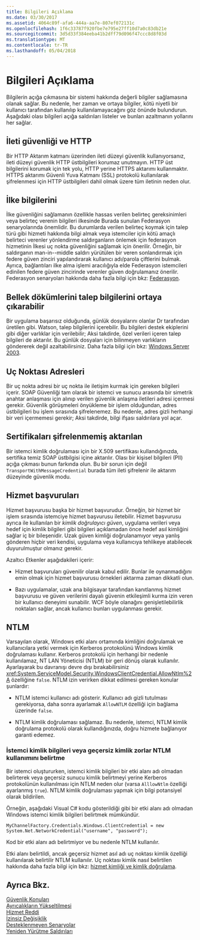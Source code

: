 ```yaml
---
title: Bilgileri Açıklama
ms.date: 03/30/2017
ms.assetid: 4064c89f-afa6-444a-aa7e-807ef072131c
ms.openlocfilehash: 1f6c33787f920fbe7e795e27ff10d7a0c83db21e
ms.sourcegitcommit: 3d5d33f384eeba41b2dff79d096f47ccc8d8f03d
ms.translationtype: MT
ms.contentlocale: tr-TR
ms.lasthandoff: 05/04/2018
---
```

# <a name="information-disclosure"></a>Bilgileri Açıklama
Bilgilerin açığa çıkmasına bir sistemi hakkında değerli bilgiler sağlamasına olanak sağlar. Bu nedenle, her zaman ve ortaya bilgiler, kötü niyetli bir kullanıcı tarafından kullanılıp kullanılamayacağını göz önünde bulundurun. Aşağıdaki olası bilgileri açığa saldırıları listeler ve bunları azaltmanın yollarını her sağlar.  
  
## <a name="message-security-and-http"></a>İleti güvenliği ve HTTP  
 Bir HTTP Aktarım katmanı üzerinden ileti düzeyi güvenlik kullanıyorsanız, ileti düzeyi güvenlik HTTP üstbilgileri korumaz unutmayın. HTTP üst bilgilerini korumak için tek yolu, HTTP yerine HTTPS aktarımı kullanmaktır. HTTPS aktarımı Güvenli Yuva Katmanı (SSL) protokolü kullanılarak şifrelenmesi için HTTP üstbilgileri dahil olmak üzere tüm iletinin neden olur.  
  
## <a name="policy-information"></a>İlke bilgilerini  
 İlke güvenliğini sağlamanın özellikle hassas verilen belirteç gereksinimleri veya belirteç verenin bilgileri ilkesinde Burada sunulan Federasyon senaryolarında önemlidir. Bu durumlarda verilen belirteç koymak için talep türü gibi hizmeti hakkında bilgi almak veya istemciler için kötü amaçlı belirteci verenler yönlendirme saldırganların önlemek için federasyon hizmetinin İlkesi uç nokta güvenliğini sağlamak için önerilir. Örneğin, bir saldırganın man-in--middle saldırı yürütülen bir veren sonlandırmak için federe güven zinciri yapılandırarak kullanıcı adı/parola çiftlerini bulmak. Ayrıca, bağlantıları ilke alma işlemi aracılığıyla elde Federasyon istemcileri edinilen federe güven zincirinde verenler güven doğrulamanız önerilir. Federasyon senaryoları hakkında daha fazla bilgi için bkz: [Federasyon](../../../../docs/framework/wcf/feature-details/federation.md).  
  
## <a name="memory-dumps-can-reveal-claim-information"></a>Bellek dökümlerini talep bilgilerini ortaya çıkarabilir  
 Bir uygulama başarısız olduğunda, günlük dosyalarını olanlar Dr tarafından üretilen gibi. Watson, talep bilgilerini içerebilir. Bu bilgileri destek ekiplerini gibi diğer varlıklar için verilebilir; Aksi takdirde, özel verileri içeren talep bilgileri de aktarılır. Bu günlük dosyaları için bilinmeyen varlıkların göndererek değil azaltabilirsiniz. Daha fazla bilgi için bkz: [Windows Server 2003](http://go.microsoft.com/fwlink/?LinkId=89160).  
  
## <a name="endpoint-addresses"></a>Uç Noktası Adresleri  
 Bir uç nokta adresi bir uç nokta ile iletişim kurmak için gereken bilgileri içerir. SOAP Güvenliği tam olarak bir istemci ve sunucu arasında bir simetrik anahtar anlaşması için alınıp verilen güvenlik anlaşma iletileri adresi içermesi gerekir. Güvenlik görüşmeleri önyükleme bir işlem olduğundan, adres üstbilgileri bu işlem sırasında şifrelenemez. Bu nedenle, adres gizli herhangi bir veri içermemesi gerekir; Aksi takdirde, bilgi ifşası saldırılara yol açar.  
  
## <a name="certificates-transferred-unencrypted"></a>Sertifikaları şifrelenmemiş aktarılan  
 Bir istemci kimlik doğrulaması için bir X.509 sertifikası kullandığınızda, sertifika temiz SOAP üstbilgisi içine aktarılır. Olası bir kişisel bilgileri (PII) açığa çıkması bunun farkında olun. Bu bir sorun için değil `TransportWithMessageCredential` burada tüm ileti şifrelenir ile aktarım düzeyinde güvenlik modu.  
  
## <a name="service-references"></a>Hizmet başvuruları  
 Hizmet başvurusu başka bir hizmet başvurudur. Örneğin, bir hizmet bir işlem sırasında istemciye hizmet başvurusu iletebilir. Hizmet başvurusu ayrıca ile kullanılan bir *kimlik doğrulayıcı güven*, uygulama verileri veya hedef için kimlik bilgileri gibi bilgileri açıklamadan önce hedef asıl kimliğini sağlar iç bir bileşenidir. Uzak güven kimliği doğrulanamıyor veya yanlış gönderen hiçbir veri kendisi, uygulama veya kullanıcıya tehlikeye atabilecek duyurulmuştur olmanız gerekir.  
  
 Azaltıcı Etkenler aşağıdakileri içerir:  
  
-   Hizmet başvuruları güvenilir olarak kabul edilir. Bunlar ile oynanmadığını emin olmak için hizmet başvurusu örnekleri aktarma zaman dikkatli olun.  
  
-   Bazı uygulamalar, uzak ana bilgisayar tarafından kanıtlanmış hizmet başvurusu ve güven verilerini dayalı güvenin etkileşimli kurma izin veren bir kullanıcı deneyimi sunabilir. WCF böyle olanağını genişletilebilirlik noktaları sağlar, ancak kullanıcı bunları uygulanması gerekir.  
  
## <a name="ntlm"></a>NTLM  
 Varsayılan olarak, Windows etki alanı ortamında kimliğini doğrulamak ve kullanıcılara yetki vermek için Kerberos protokolünü Windows kimlik doğrulaması kullanır. Kerberos protokolü için herhangi bir nedenle kullanılamaz, NT LAN Yöneticisi (NTLM) bir geri dönüş olarak kullanılır. Ayarlayarak bu davranışı devre dışı bırakabilirsiniz <xref:System.ServiceModel.Security.WindowsClientCredential.AllowNtlm%2A> özelliğine `false`. NTLM izin verirken dikkat edilmesi gereken konular şunlardır:  
  
-   NTLM istemci kullanıcı adı gösterir. Kullanıcı adı gizli tutulması gerekiyorsa, daha sonra ayarlamak `AllowNTLM` özelliği için bağlama üzerinde `false`.  
  
-   NTLM kimlik doğrulaması sağlamaz. Bu nedenle, istemci, NTLM kimlik doğrulama protokolü olarak kullandığınızda, doğru hizmete bağlanıyor garanti edemez.  
  
### <a name="specifying-client-credentials-or-invalid-identity-forces-ntlm-usage"></a>İstemci kimlik bilgileri veya geçersiz kimlik zorlar NTLM kullanımını belirtme  
 Bir istemci oluştururken, istemci kimlik bilgileri bir etki alanı adı olmadan belirterek veya geçersiz sunucu kimlik belirtmeyi yerine Kerberos protokolünün kullanılması için NTLM neden olur (varsa `AlllowNtlm` özelliği ayarlanmış `true`). NTLM kimlik doğrulaması yapmak için bilgi potansiyel olarak bildirilen.  
  
 Örneğin, aşağıdaki Visual C# kodu gösterildiği gibi bir etki alanı adı olmadan Windows istemci kimlik bilgileri belirtmek mümkündür.  
  
```  
MyChannelFactory.Credentials.Windows.ClientCredential = new System.Net.NetworkCredential("username", "password");  
```  
  
 Kod bir etki alanı adı belirtmiyor ve bu nedenle NTLM kullanılır.  
  
 Etki alanı belirtildi, ancak geçersiz hizmet asıl adı uç noktası kimlik özelliği kullanılarak belirtilir NTLM kullanılır. Uç noktası kimlik nasıl belirtilen hakkında daha fazla bilgi için bkz: [hizmet kimliği ve kimlik doğrulama](../../../../docs/framework/wcf/feature-details/service-identity-and-authentication.md).  
  
## <a name="see-also"></a>Ayrıca Bkz.  
 [Güvenlik Konuları](../../../../docs/framework/wcf/feature-details/security-considerations-in-wcf.md)  
 [Ayrıcalıkların Yükseltilmesi](../../../../docs/framework/wcf/feature-details/elevation-of-privilege.md)  
 [Hizmet Reddi](../../../../docs/framework/wcf/feature-details/denial-of-service.md)  
 [İzinsiz Değişiklik](../../../../docs/framework/wcf/feature-details/tampering.md)  
 [Desteklenmeyen Senaryolar](../../../../docs/framework/wcf/feature-details/unsupported-scenarios.md)  
 [Yeniden Yürütme Saldırıları](../../../../docs/framework/wcf/feature-details/replay-attacks.md)
